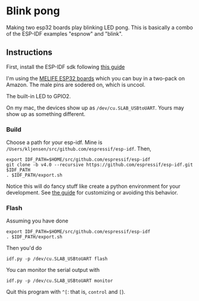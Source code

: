 # Blink pong

Making two esp32 boards play blinking LED pong. This is basically
a combo of the ESP-IDF examples "espnow" and "blink".

## Instructions

First, install the ESP-IDF sdk following [this guide](https://docs.espressif.com/projects/esp-idf/en/stable/get-started/)

I'm using the [MELIFE ESP32 boards](https://www.amazon.com/MELIFE-Development-Dual-Mode-Microcontroller-Integrated/dp/B07Q576VWZ)
which you can buy in a two-pack on Amazon. The male pins are sodered on, which is uncool.

The built-in LED to GPIO2.

On my mac, the devices show up as `/dev/cu.SLAB_USBtoUART`. Yours may show up as something different.

### Build

Choose a path for your esp-idf. Mine is
`/Users/kljensen/src/github.com/espressif/esp-idf`.
Then,

```
export IDF_PATH=$HOME/src/github.com/espressif/esp-idf
git clone -b v4.0 --recursive https://github.com/espressif/esp-idf.git $IDF_PATH
. $IDF_PATH/export.sh
```

Notice this will do fancy stuff like create a python
environment for your development. See
[the guide](https://docs.espressif.com/projects/esp-idf/en/stable/get-started/)
for customizing or avoiding this behavior.

### Flash

Assuming you have done

```
export IDF_PATH=$HOME/src/github.com/espressif/esp-idf
. $IDF_PATH/export.sh
```

Then you'd do

```
idf.py -p /dev/cu.SLAB_USBtoUART flash
```

You can monitor the serial output with

```
idf.py -p /dev/cu.SLAB_USBtoUART monitor
```

Quit this program with `^[`: that is, `control` and `[`).
